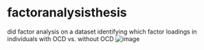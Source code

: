 # factoranalysisthesis
did factor analysis on a dataset identifying which factor loadings in individuals with OCD vs. without OCD
![image](https://github.com/user-attachments/assets/b0ad5182-87e6-41b8-9276-21697500d68c)
